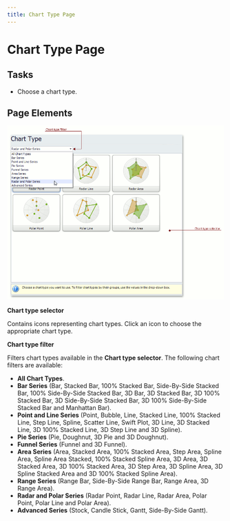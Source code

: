```yaml
---
title: Chart Type Page
---
```

# Chart Type Page
## Tasks
* Choose a chart type.

## Page Elements
![ChartWizard_ChartTypePage](../../../images/Img7229.png)

**Chart type selector**

Contains icons representing chart types. Click an  icon to choose the appropriate chart type.

**Chart type filter**

Filters chart types available in the **Chart type selector**. The following chart filters are available:
* **All Chart Types**.
* **Bar Series** (Bar, Stacked Bar, 100% Stacked Bar, Side-By-Side Stacked Bar, 100% Side-By-Side Stacked Bar, 3D Bar, 3D Stacked Bar, 3D 100% Stacked Bar, 3D Side-By-Side Stacked Bar, 3D 100% Side-By-Side Stacked Bar and Manhattan Bar).
* **Point and Line Series** (Point, Bubble, Line, Stacked Line, 100% Stacked Line, Step Line,  Spline, Scatter Line,  Swift Plot, 3D Line, 3D Stacked Line, 3D 100% Stacked Line, 3D Step Line and 3D Spline).
* **Pie Series** (Pie, Doughnut, 3D Pie and 3D Doughnut).
* **Funnel Series** (Funnel and 3D Funnel).
* **Area Series** (Area, Stacked Area, 100% Stacked Area, Step Area, Spline Area, Spline Area Stacked, 100% Stacked Spline Area, 3D Area, 3D Stacked Area, 3D 100% Stacked Area,  3D Step Area, 3D Spline Area, 3D Spline Stacked Area and 3D 100% Stacked Spline Area).
* **Range Series** (Range Bar, Side-By-Side Range Bar, Range Area, 3D Range Area).
* **Radar and Polar Series** (Radar Point, Radar Line, Radar Area, Polar Point, Polar Line and Polar Area).
* **Advanced Series** (Stock, Candle Stick, Gantt, Side-By-Side Gantt).